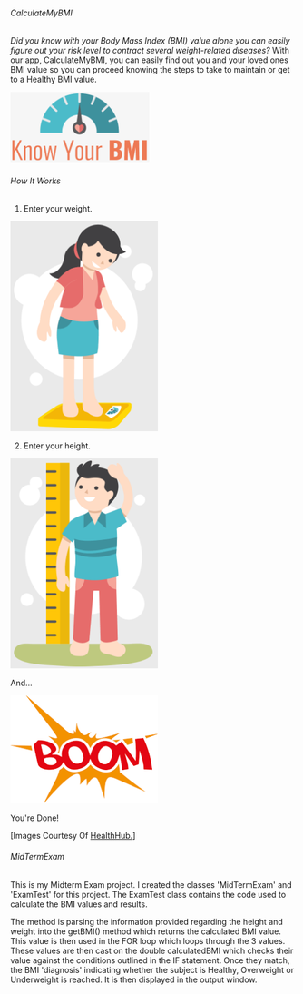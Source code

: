 ###### CalculateMyBMI

*Did you know with your Body Mass Index (BMI) value alone you can easily figure out your risk level to contract several weight-related diseases?* With our app, CalculateMyBMI, you can easily find out you and your loved ones BMI value so you can proceed knowing the steps to take to maintain or get to a Healthy BMI value.

<img src="1.gif" alt="BMI Meter" title="BMI Meter" height="125" width="245">

###### How It Works

1. Enter your weight.

<img src="2.gif" alt="Weight" title="Enter Your Weight" height="370" width="260">

2. Enter your height.

<img src="3.gif" alt="Height" title="Enter Your Height" height="370" width="260">

And...

<img src="4.png" alt="Boom" title="That's It!" height="190" width="260">

You're Done!

[Images Courtesy Of <a href="https://bit.ly/2MvKMQ1" title="Opens In The Same Tab">HealthHub.</a>]

###### MidTermExam

This is my Midterm Exam project. I created the classes 'MidTermExam' and 'ExamTest' for this project. The ExamTest class contains the code used to calculate the BMI values and results.

The method is parsing the information provided regarding the height and weight into the getBMI() method which returns the calculated BMI value. This value is then used in the FOR loop which loops through the 3 values. These values are then cast on the double calculatedBMI which checks their value against the conditions outlined in the IF statement. Once they match, the BMI 'diagnosis' indicating whether the subject is Healthy, Overweight or Underweight is reached. It is then displayed in the output window. 
